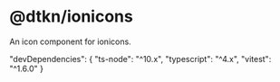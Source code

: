 # @dtkn/ionicons

An icon component for ionicons.

"devDependencies": {
"ts-node": "^10.x",
"typescript": "^4.x",
"vitest": "^1.6.0"
}
